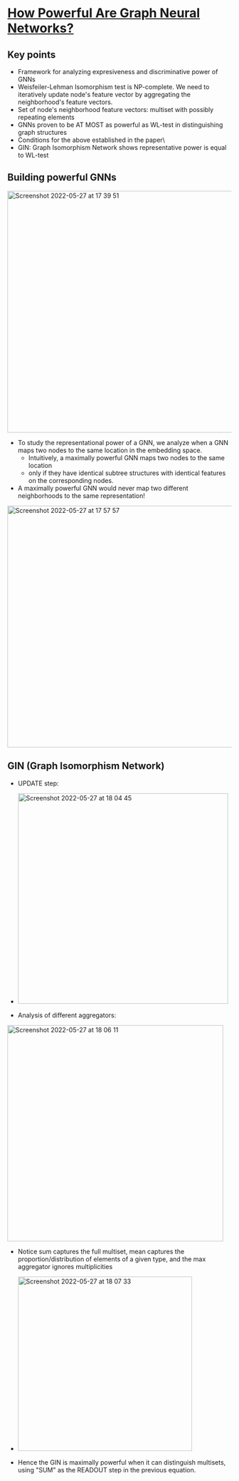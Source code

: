 # [How Powerful Are Graph Neural Networks?](https://arxiv.org/pdf/1810.00826.pdf)

## Key points
* Framework for analyzing expresiveness and discriminative power of GNNs
* Weisfeiler-Lehman Isomorphism test is NP-complete. We need to iteratively update node's feature vector by aggregating the neighborhood's feature vectors. 
* Set of node's neighborhood feature vectors: multiset with possibly repeating elements
* GNNs proven to be AT MOST as powerful as WL-test in distinguishing graph structures
* Conditions for the above established in the paper\
* GIN: Graph Isomorphism Network shows representative power is equal to WL-test

## Building powerful GNNs

<img width="542" alt="Screenshot 2022-05-27 at 17 39 51" src="https://user-images.githubusercontent.com/598891/170802904-0c642cc4-9a0f-479f-969b-420d4e7ba970.png">

* To study the representational power of a GNN, we analyze when a GNN maps two nodes to the same location in the embedding space.
   * Intuitively, a maximally powerful GNN maps two nodes to the same location
   * only if they have identical subtree structures with identical features on the corresponding nodes.
* A maximally powerful GNN would never map two different neighborhoods to the same representation!

<img width="542" alt="Screenshot 2022-05-27 at 17 57 57" src="https://user-images.githubusercontent.com/598891/170803468-84aadcfa-cfc1-4097-8120-e9649677359f.png">

## GIN (Graph Isomorphism Network)
* UPDATE step:
* <img width="472" alt="Screenshot 2022-05-27 at 18 04 45" src="https://user-images.githubusercontent.com/598891/170803665-08e2447a-74da-4641-b109-ecc88ade831d.png">

* Analysis of different aggregators:
<img width="485" alt="Screenshot 2022-05-27 at 18 06 11" src="https://user-images.githubusercontent.com/598891/170803706-1b877008-707e-4213-8ac2-d2bb49bafcd8.png">

* Notice sum captures the full multiset, mean captures the proportion/distribution of elements of a given type, and the max aggregator ignores multiplicities
* <img width="391" alt="Screenshot 2022-05-27 at 18 07 33" src="https://user-images.githubusercontent.com/598891/170803767-41481e1b-b4f8-41c0-b8b1-db692a90efed.png">

* Hence the GIN is maximally powerful when it can distinguish multisets, using "SUM" as the READOUT step in the previous equation.
